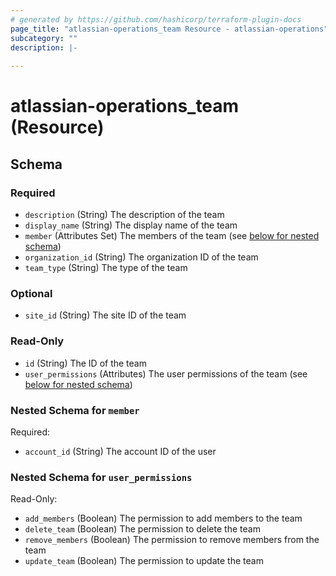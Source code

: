 ```yaml
---
# generated by https://github.com/hashicorp/terraform-plugin-docs
page_title: "atlassian-operations_team Resource - atlassian-operations"
subcategory: ""
description: |-
  
---
```


# atlassian-operations_team (Resource)





<!-- schema generated by tfplugindocs -->
## Schema

### Required

- `description` (String) The description of the team
- `display_name` (String) The display name of the team
- `member` (Attributes Set) The members of the team (see [below for nested schema](#nestedatt--member))
- `organization_id` (String) The organization ID of the team
- `team_type` (String) The type of the team

### Optional

- `site_id` (String) The site ID of the team

### Read-Only

- `id` (String) The ID of the team
- `user_permissions` (Attributes) The user permissions of the team (see [below for nested schema](#nestedatt--user_permissions))

<a id="nestedatt--member"></a>
### Nested Schema for `member`

Required:

- `account_id` (String) The account ID of the user


<a id="nestedatt--user_permissions"></a>
### Nested Schema for `user_permissions`

Read-Only:

- `add_members` (Boolean) The permission to add members to the team
- `delete_team` (Boolean) The permission to delete the team
- `remove_members` (Boolean) The permission to remove members from the team
- `update_team` (Boolean) The permission to update the team
